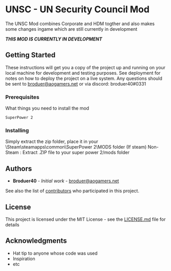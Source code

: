# UNSC - UN Security Council Mod

The UNSC Mod combines Corporate and HDM togther and also makes some changes ingame which are still currently in development 


***THIS MOD IS CURRENTLY IN DEVELOPMENT***
## Getting Started

These instructions will get you a copy of the project up and running on your local machine for development and testing purposes. 
See deployment for notes on how to deploy the project on a live system.
Any questions should be sent to broduer@aogamers.net or via discord: broduer40#0331

### Prerequisites

What things you need to install the mod

```
SuperPower 2 
```

### Installing

Simply extract the zip folder, place it in your \Steam\steamapps\common\SuperPower 2\MODS folder (If steam) 
Non-Steam : Extract .ZIP file to your super power 2/mods folder


## Authors

* **Broduer40** - *Initial work* - broduer@aogamers.net

See also the list of [contributors](https://github.com/broduer40/unsc/graphs/contributors) who participated in this project.

## License

This project is licensed under the MIT License - see the [LICENSE.md](LICENSE.md) file for details

## Acknowledgments

* Hat tip to anyone whose code was used
* Inspiration
* etc

